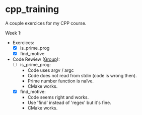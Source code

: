 # cpp_training
A couple exercices for my CPP course.

Week 1:
  - Exercices:
    - [X] is_prime_prog
    - [X] find_motive

- Code Rewiew \([Group](https://github.com/6monnn/cpp)\):
    - [ ] is_prime_prog:
      - Code uses argv / argc
      - Code does not read from stdin (code is wrong then).
      - Prime number function is naïve.
      - CMake works.
    - [X] find_motive:
      - Code seems right and works.
      - Use 'find' instead of 'regex' but it's fine.
      - CMake works.
